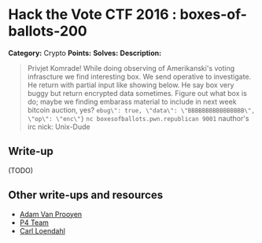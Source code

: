 # Hack the Vote CTF 2016 : boxes-of-ballots-200

**Category:** Crypto
**Points:**
**Solves:**
**Description:**

> Privjet Komrade! While doing observing of Amerikanski's voting infrascture we find interesting box. We send operative to investigate. He return with partial input like showing below. He say box very buggy but return encrypted data sometimes. Figure out what box is do; maybe we finding embarass material to include in next week bitcoin auction, yes? `ebug\": true, \"data\": \"BBBBBBBBBBBBBBBB\", \"op\": \"enc\"}` `nc boxesofballots.pwn.republican 9001` nauthor's irc nick: Unix-Dude

## Write-up

(TODO)

## Other write-ups and resources

* [Adam Van Prooyen](http://van.prooyen.com/cryptography/2016/11/06/Boxes-of-Ballots-Writeup.html)
* [P4 Team](https://github.com/p4-team/ctf/tree/master/2016-11-05-hack-the-vote/ballots_crypto_200)
* [Carl Loendahl](https://github.com/grocid/CTF/tree/master/Hack%20the%20vote/2016#boxes-of-ballots-200-p)
